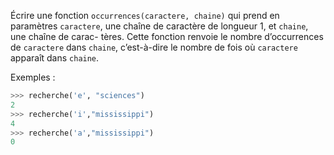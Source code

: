 Écrire une fonction `occurrences(caractere, chaine)` qui prend en paramètres
`caractere`, une chaîne de caractère de longueur 1, et `chaine`, une chaîne de carac-
tères.
Cette fonction renvoie le nombre d’occurrences de `caractere` dans `chaine`, c’est-à-dire
le nombre de fois où `caractere` apparaît dans `chaine`.

Exemples :
```python
>>> recherche('e', "sciences")
2
>>> recherche('i',"mississippi")
4
>>> recherche('a',"mississippi")
0
```